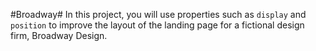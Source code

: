 #Broadway#
In this project, you will use properties such as `display` and `position` to improve the layout of the landing page for a fictional design firm, Broadway Design.